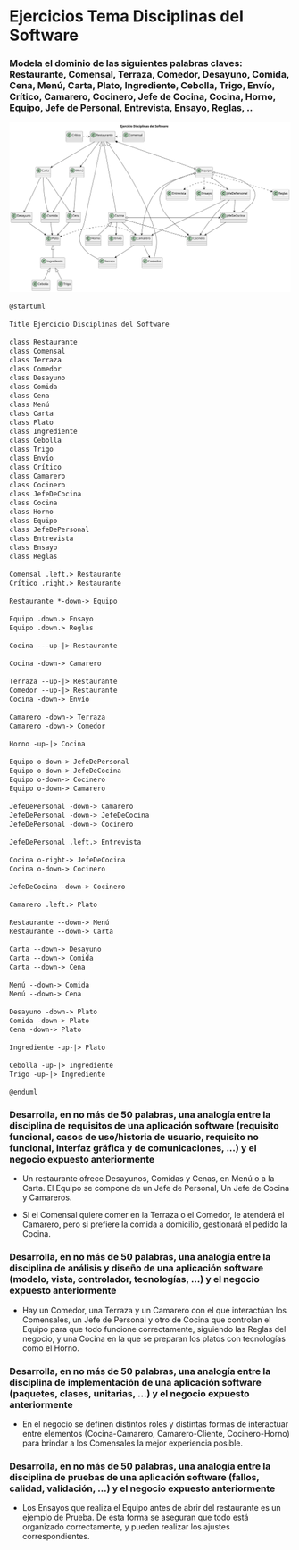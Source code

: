 # Ejercicios Tema Disciplinas del Software

### Modela el dominio de las siguientes palabras claves: Restaurante, Comensal, Terraza, Comedor, Desayuno, Comida, Cena, Menú, Carta, Plato, Ingrediente, Cebolla, Trigo, Envío, Crítico, Camarero, Cocinero, Jefe de Cocina, Cocina, Horno, Equipo, Jefe de Personal, Entrevista, Ensayo, Reglas, ..

![Diagrama_Ejercicio_Tema_Disciplinas_Software](/Disciplinas%20del%20Software/Ejercicios%20Tema%20Disciplinas%20del%20Software/img/diagrama-relacion-tema-disciplinas-software.svg)

~~~~
@startuml

Title Ejercicio Disciplinas del Software

class Restaurante
class Comensal
class Terraza
class Comedor
class Desayuno
class Comida
class Cena
class Menú
class Carta
class Plato
class Ingrediente
class Cebolla
class Trigo
class Envío
class Crítico
class Camarero
class Cocinero
class JefeDeCocina
class Cocina
class Horno
class Equipo
class JefeDePersonal
class Entrevista
class Ensayo
class Reglas

Comensal .left.> Restaurante
Crítico .right.> Restaurante

Restaurante *-down-> Equipo

Equipo .down.> Ensayo
Equipo .down.> Reglas

Cocina ---up-|> Restaurante

Cocina -down-> Camarero

Terraza --up-|> Restaurante
Comedor --up-|> Restaurante
Cocina -down-> Envío

Camarero -down-> Terraza
Camarero -down-> Comedor

Horno -up-|> Cocina

Equipo o-down-> JefeDePersonal
Equipo o-down-> JefeDeCocina
Equipo o-down-> Cocinero
Equipo o-down-> Camarero

JefeDePersonal -down-> Camarero
JefeDePersonal -down-> JefeDeCocina
JefeDePersonal -down-> Cocinero

JefeDePersonal .left.> Entrevista

Cocina o-right-> JefeDeCocina
Cocina o-down-> Cocinero

JefeDeCocina -down-> Cocinero

Camarero .left.> Plato

Restaurante --down-> Menú
Restaurante --down-> Carta

Carta --down-> Desayuno
Carta --down-> Comida
Carta --down-> Cena

Menú --down-> Comida
Menú --down-> Cena

Desayuno -down-> Plato
Comida -down-> Plato
Cena -down-> Plato

Ingrediente -up-|> Plato

Cebolla -up-|> Ingrediente
Trigo -up-|> Ingrediente

@enduml
~~~~

### Desarrolla, en no más de 50 palabras, una analogía entre la disciplina de requisitos de una aplicación software (requisito funcional, casos de uso/historia de usuario, requisito no funcional, interfaz gráfica y de comunicaciones, ...) y el negocio expuesto anteriormente

- Un restaurante ofrece Desayunos, Comidas y Cenas, en Menú o a la Carta. El Equipo se compone de un Jefe de Personal, Un Jefe de Cocina y Camareros.

- Si el Comensal quiere comer en la Terraza o el Comedor, le atenderá el Camarero, pero si prefiere la comida a domicilio, gestionará el pedido la Cocina.

### Desarrolla, en no más de 50 palabras, una analogía entre la disciplina de análisis y diseño de una aplicación software (modelo, vista, controlador, tecnologías, ...) y el negocio expuesto anteriormente

- Hay un Comedor, una Terraza y un Camarero con el que interactúan los Comensales, un Jefe de Personal y otro de Cocina que controlan el Equipo para que todo funcione correctamente, siguiendo las Reglas del negocio, y una Cocina en la que se preparan los platos con tecnologías como el Horno.

### Desarrolla, en no más de 50 palabras, una analogía entre la disciplina de implementación de una aplicación software (paquetes, clases, unitarias, ...) y el negocio expuesto anteriormente

- En el negocio se definen distintos roles y distintas formas de interactuar entre elementos (Cocina-Camarero, Camarero-Cliente, Cocinero-Horno) para brindar a los Comensales la mejor experiencia posible.

### Desarrolla, en no más de 50 palabras, una analogía entre la disciplina de pruebas de una aplicación software (fallos, calidad, validación, ...) y el negocio expuesto anteriormente

- Los Ensayos que realiza el Equipo antes de abrir del restaurante es un ejemplo de Prueba. De esta forma se aseguran que todo está organizado correctamente, y pueden realizar los ajustes correspondientes.